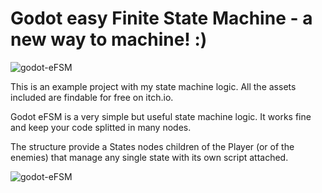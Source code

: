 # Godot easy Finite State Machine - a new way to machine! :)

<img src="https://i.ibb.co/dGbP2VF/efsm.png" alt="godot-eFSM" />


This is an example project with my state machine logic. All the assets included are findable for free on itch.io.

Godot eFSM is a very simple but useful state machine logic. It works fine and keep your code splitted in many nodes.

The structure provide a States nodes children of the Player (or of the enemies) that manage any single state with its own script attached.

<img src="https://i.ibb.co/wwR3BSj/Schermata-2021-11-18-alle-18-57-42.png"
     alt="godot-eFSM" />

